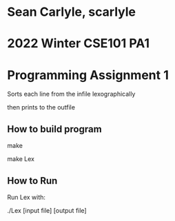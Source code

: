 # Sean Carlyle, scarlyle
# 2022 Winter CSE101 PA1

# Programming Assignment 1

Sorts each line from the infile lexographically

then prints to the outfile

## How to build program

make

make Lex

## How to Run

Run Lex with:

./Lex [input file] [output file]

